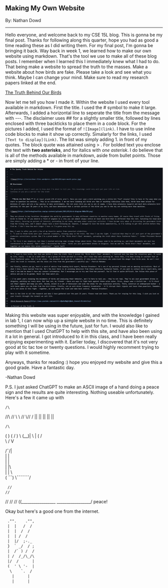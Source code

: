 ## Making My Own Website

By: Nathan Dowd

---

Hello everyone, and welcome back to my CSE 15L blog. This is gonna be my final post. Thanks for following along this quarter, hope you had as good a time reading these as I did writing them. For my final post, I'm gonna be bringing it back. Way back in week 1, we learned how to make our own website using markdown. That's the tool we use to make all of these blog posts. I remember when I learned this I immediately knew what I had to do. That being make a website to spread the truth to the masses. Make a website about how birds are fake. Please take a look and see what you think. Maybe I can change your mind. Make sure to read my research papers linked at the end.

[The Truth Behind Our Birds](https://nathand0wd.github.io/BIRD/bird)

Now let me tell you how I made it. Within the website I used every tool available in markdown. First the title. I used the # symbol to make it large. Afterwards, I added a horizontal line to seperate the title from the message with ---. The disclaimer uses ## for a slightly smaller title, followed by lines enclosed with three backticks to place them in a code block. For the pictures I added, I used the format of `![Image](link)`. I have to use inline code blocks to make it show up correctly. Simalarly for the links, I used `[Text to display](Link)`. The list was simply adding 1. in front of my quotes. The block quote was attained using > . For bolded text you enclose the text with **two asterisks**, and for italics with *one asterisk*. I do believe that is all of the methods available in markdown, aside from bullet points. Those are simply adding a * or - in front of your line.

![Image](birdmd1.png)

![Image](birdmd2.png)

Making this website was super enjoyable, and with the knowledge I gained in lab 1, I can now whip up a simple website in no time. This is definitely something I will be using in the future, just for fun. I would also like to mention that I used ChatGPT to help with this site, and have also been using it a lot in general. I got introduced to it in this class, and I have been really enjoying experimenting with it. Earlier today, I discovered that it's not very good at tic tac toe or twenty questions. I would highly recomment trying to play with it sometime.

Anyways, thanks for reading :) hope you enjoyed my website and give this a good grade. Have a fantastic day.

-Nathan Dowd

P.S. I just asked ChatGPT to make an ASCII image of a hand doing a peace sign and the results are quite interesting. Nothing useable unfortunately. Here's a few it came up with

    /\
   //\\
  //  \\
  \\  //
   \\//
    \/
    ||
    ||
    ||
    ||
    ||


    /\
   (  )
(   /   )
 \ (_\_)|
  \     |
   (   /\
    \ /
     V


   /¯/|    
  |    |    
  |    |    
  |    |\   
  |    | \  
 (     ¯¯) 
  \¯¯¯¯¯¯/  


     //
    //
   //
  //
 //
((_________________
\_________________/  peace!


Okay but here's a good one from the internet.

     ."".    ."",
     |  |   /  /
     |  |  /  /
     |  | /  /
     |  |/  ;-._
     }  ` _/  / ;
     |  /` ) /  /
     | /  /_/\_/\
     |/  /      |
     (  ' \ '-  |
      \    `.  /
       |      |
       |      |
